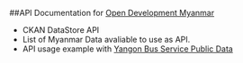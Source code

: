 ##API Documentation for [Open Development Myanmar](https://opendevelopmentmyanmar.net/)

- CKAN DataStore API
- List of Myanmar Data avaliable to use as API. 
- API usage example with [Yangon Bus Service Public Data](https://data.opendevelopmentmekong.net/dataset/yangon-bus-service-public-data?type=dataset)
